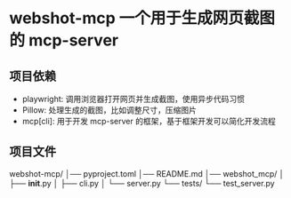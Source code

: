 # webshot-mcp 一个用于生成网页截图的 mcp-server

## 项目依赖
- playwright: 调用浏览器打开网页并生成截图，使用异步代码习惯
- Pillow: 处理生成的截图，比如调整尺寸，压缩图片
- mcp[cli]: 用于开发 mcp-server 的框架，基于框架开发可以简化开发流程

## 项目文件

webshot-mcp/
│── pyproject.toml
│── README.md
│── webshot_mcp/
│   ├── __init__.py
│   ├── cli.py
│   └── server.py
└── tests/
    └── test_server.py
